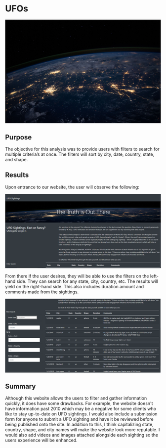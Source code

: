 # UFOs

![plot](static/images/nasa.jpg)

## Purpose
The objective for this analysis was to provide users with filters to search for multiple criteria’s at once. The filters will sort by city, date, country, state, and shape.

## Results
Upon entrance to our website, the user will observe the following: 

![plot](static/images/start.png) 

From there if the user desires, they will be able to use the filters on the left-hand side. They can search for any state, city, country, etc. The results will yield on the right-hand side. This also includes duration amount and comments made from the sightings.

![plot](static/images/Untitled.png)

## Summary
Although this website allows the users to filter and gather information quickly, it does have some drawbacks. For example, the website doesn't have information past 2010 which may be a negative for some clients who like to stay up-to-date on UFO sightings. I would also include a submission form for anyone to submit a UFO sighting and have it be reviewed before being published onto the site. In addition to this, I think capitalizing state, country, shape, and city names will make the website look more reputable. I would also add videos and images attached alongside each sighting so the users experience will be enhanced.

